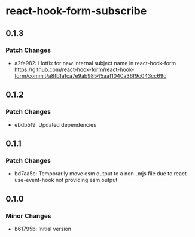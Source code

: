 # react-hook-form-subscribe

## 0.1.3

### Patch Changes

- a2fe982: Hotfix for new internal subject name in react-hook-form https://github.com/react-hook-form/react-hook-form/commit/a8fb1a1ca7e9ab98545aaf1040a36f9c043cc69c

## 0.1.2

### Patch Changes

- ebdb5f9: Updated dependencies

## 0.1.1

### Patch Changes

- bd7aa5c: Temporarily move esm output to a non-.mjs file due to react-use-event-hook not providing esm output

## 0.1.0

### Minor Changes

- b61795b: Initial version
